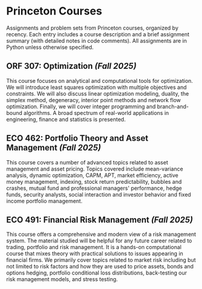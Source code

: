# Princeton Courses
Assignments and problem sets from Princeton courses, organized by recency. Each entry includes a course description and a brief assignment summary (with detailed notes in code comments). All assignments are in Python unless otherwise specified.

## ORF 307: Optimization _(Fall 2025)_
This course focuses on analytical and computational tools for optimization. We will introduce least squares optimization with multiple objectives and constraints. We will also discuss linear optimization modeling, duality, the simplex method, degeneracy, interior point methods and network flow optimization. Finally, we will cover integer programming and branch-and-bound algorithms. A broad spectrum of real-world applications in engineering, finance and statistics is presented.

## ECO 462: Portfolio Theory and Asset Management _(Fall 2025)_
This course covers a number of advanced topics related to asset management and asset pricing. Topics covered include mean-variance analysis, dynamic optimization, CAPM, APT, market efficiency, active money management, indexing, stock return predictability, bubbles and crashes, mutual fund and professional managers' performance, hedge funds, security analysts, social interaction and investor behavior and fixed income portfolio management.

## ECO 491: Financial Risk Management _(Fall 2025)_
This course offers a comprehensive and modern view of a risk management system. The material studied will be helpful for any future career related to trading, portfolio and risk management. It is a hands-on computational course that mixes theory with practical solutions to issues appearing in financial firms. We primarily cover topics related to market risk including but not limited to risk factors and how they are used to price assets, bonds and options hedging, portfolio conditional loss distributions, back-testing our risk management models, and stress testing.


